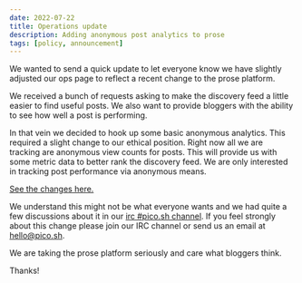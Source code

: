 ```yaml
---
date: 2022-07-22
title: Operations update
description: Adding anonymous post analytics to prose
tags: [policy, announcement]
---
```


We wanted to send a quick update to let everyone know we have slightly adjusted
our ops page to reflect a recent change to the prose platform.

We received a bunch of requests asking to make the discovery feed a little
easier to find useful posts. We also want to provide bloggers with the ability
to see how well a post is performing.

In that vein we decided to hook up some basic anonymous analytics. This required
a slight change to our ethical position. Right now all we are tracking are
anonymous view counts for posts. This will provide us with some metric data to
better rank the discovery feed. We are only interested in tracking post
performance via anonymous means.

[See the changes here.](https://git.sr.ht/~erock/prose.sh/commit/168d967f9811aba2302797e278b5617b9e45ad36)

We understand this might not be what everyone wants and we had quite a few
discussions about it in our
[irc #pico.sh channel](https://web.libera.chat/#pico.sh). 
If you feel strongly about this change please join our IRC channel or send us an
email at [hello@pico.sh](mailto:hello@pico.sh).

We are taking the prose platform seriously and care what bloggers think.

Thanks!
